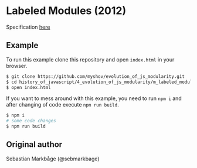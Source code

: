 # Labeled Modules (2012)

Specification [here](https://github.com/sebmarkbage/labeled-modules-spec/wiki)

## Example

To run this example clone this repository and open `index.html` in your browser.

```bash
$ git clone https://github.com/myshov/evolution_of_js_modularity.git
$ cd history_of_javascript/4_evolution_of_js_modularity/m_labeled_modules_2012/
$ open index.html
```

If you want to mess around with this example, you need to run `npm i` and after changing of code execute `npm run build`.

```bash
$ npm i
# some code changes
$ npm run build
```

## Original author

Sebastian Markbåge (@sebmarkbage)
